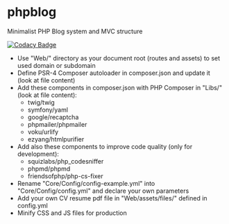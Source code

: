 # phpblog
Minimalist PHP Blog system and MVC structure

[![Codacy Badge](https://api.codacy.com/project/badge/Grade/853761373ad943a6882aea3e89008af8)](https://www.codacy.com/app/sje.guedes/phpblog?utm_source=github.com&amp;utm_medium=referral&amp;utm_content=sjeguedes/phpblog&amp;utm_campaign=Badge_Grade)

- Use "Web/" directory as your document root (routes and assets) to set used domain or subdomain
- Define PSR-4 Composer autoloader in composer.json and update it (look at file content)
- Add these components in composer.json with PHP Composer in "Libs/" (look at file content):
  + twig/twig
  + symfony/yaml
  + google/recaptcha
  + phpmailer/phpmailer
  + voku/urlify
  + ezyang/htmlpurifier
- Add also these components to improve code quality (only for development):
  + squizlabs/php_codesniffer
  + phpmd/phpmd
  + friendsofphp/php-cs-fixer
- Rename "Core/Config/config-example.yml" into "Core/Config/config.yml" and declare your own parameters
- Add your own CV resume pdf file in "Web/assets/files/" defined in config.yml
- Minify CSS and JS files for production